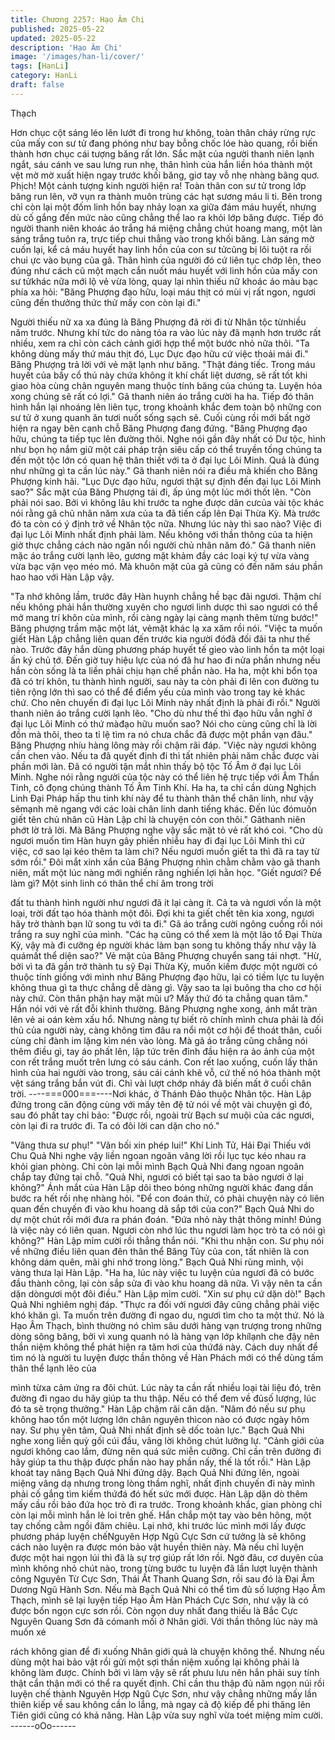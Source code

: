 ```yaml
---
title: Chương 2257: Hạo Âm Chi
published: 2025-05-22
updated: 2025-05-22
description: 'Hạo Âm Chi'
image: '/images/han-li/cover/'
tags: [HanLi]
category: HanLi
draft: false
---
```


Thạch

Hơn chục cột sáng léo lên lướt đi trong hư không, toàn thân cháy
rừng rực của mấy con sư tử đang phóng như bay bỗng chốc lóe
hào quang, rồi biến thành hơn chục cái tượng băng rất lớn.
Sắc mặt của người thanh niên lạnh ngắt, sáu cánh ve sau lưng
run nhẹ, thân hình của hắn liền hóa thành một vệt mờ mờ xuất
hiện ngay trước khối băng, giơ tay vỗ nhẹ nhàng bâng quơ.
Phịch! Một cảnh tượng kinh người hiện ra!
Toàn thân con sư tử trong lớp băng run lên, vỡ vụn ra thành
muôn trùng các hạt sương máu li ti.
Bên trong chỉ còn lại một đốm linh hồn bay nhảy loạn xa giữa đám
máu huyết, nhưng dù cố gắng đến mức nào cũng chẳng thể lao
ra khỏi lớp băng được.
Tiếp đó người thanh niên khoác áo trắng há miệng chẳng chút
hoang mang, một làn sáng trắng tuôn ra, trực tiếp chui thẳng vào
trong khối băng.
Làn sáng mờ cuốn lại, kể cả máu huyết hay linh hồn của con sư
tửcũng bị lôi tuột ra rồi chui ực vào bụng của gã.
Thân hình của người đó cứ liên tục chớp lên, theo đúng như cách
cũ một mạch cắn nuốt máu huyết với linh hồn của mấy con sư
tửkhác nữa mới lộ vẻ vừa lòng, quay lại nhìn thiếu nữ khoác áo
màu bạc phía xa hỏi:
"Băng Phượng đạo hữu, loại máu thịt có mùi vị rất ngon, ngươi
cũng đến thưởng thức thử mấy con còn lại đi."

Người thiếu nữ xa xa đúng là Băng Phượng đã rời đi từ Nhân tộc
từnhiều năm trước.
Nhưng khí tức do nàng tỏa ra vào lúc này đã mạnh hơn trước rất
nhiều, xem ra chỉ còn cách cảnh giới hợp thể một bước nhỏ nữa
thôi.
"Ta không dùng mấy thứ máu thịt đó, Lục Dực đạo hữu cứ việc
thoải mái đi." Băng Phượng trả lời với vẻ mặt lạnh như băng.
"Thật đáng tiếc. Trong máu huyết của bầy cổ thú này chứa không
ít khí chất liệt dương, sẽ rất tốt khi giao hòa cùng chân nguyên
mang thuộc tính băng của chúng ta. Luyện hóa xong chúng sẽ rất
có lợi." Gã thanh niên áo trắng cười ha ha.
Tiếp đó thân hình hắn lại nhoáng lên liên tục, trong khoảnh khắc
đem toàn bộ những con sư tử ở xung quanh ăn tươi nuốt sống
sạch sẽ. Cuối cùng rồi mới bất ngờ hiện ra ngay bên cạnh chỗ
Băng Phượng đang đứng.
"Băng Phượng đạo hữu, chúng ta tiếp tục lên đường thôi. Nghe
nói gần đây nhất có Dư tộc, hình như bọn họ nắm giữ một cái
pháp trận siêu cấp có thể truyền tống chúng ta đến một tộc lớn có
quan hệ thân thiết với ta ở đại lục Lôi Minh. Quả là đúng như
những gì ta cần lúc này." Gã thanh niên nói ra điều mà khiến cho
Băng Phượng kinh hãi.
"Lục Dực đạo hữu, ngươi thật sự định đến đại lục Lôi Minh sao?"
Sắc mặt của Băng Phượng tái đi, ấp úng một lúc mới thốt lên.
"Còn phải nói sao. Bởi vì không lâu khi trước ta nghe được dân
cưcủa vài tộc khác nói rằng gã chủ nhân năm xưa của ta đã tiến
cấp lên Đại Thừa Kỳ. Mà trước đó ta còn có ý định trở về Nhân
tộc nữa. Nhưng lúc này thì sao nào? Việc đi đại lục Lôi Minh nhất
định phải làm. Nếu không với thần thông của ta hiện giờ thực
chẳng cách nào ngăn nổi người chủ nhân năm đó." Gã thanh niên
mặc áo trắng cười lạnh lẽo, gương mặt khảm đầy các loại ký tự
vừa vàng vừa bạc vặn vẹo méo mó. Mà khuôn mặt của gã cũng
có đến năm sáu phần hao hao với Hàn Lập vậy.

"Ta nhớ không lầm, trước đây Hàn huynh chẳng hề bạc đãi ngươi.
Thậm chí nếu không phải hắn thường xuyên cho ngươi linh dược
thì sao ngươi có thể mở mang trí khôn của mình, rồi càng ngày lại
càng mạnh thêm từng bước!" Băng phượng trầm mặc một lát,
vẻmặt khác lạ xa xăm rồi nói.
"Việc ta muốn giết Hàn Lập chẳng liên quan đến trước kia người
đóđã đối đãi ta như thế nào. Trước đây hắn dùng phương pháp
huyết tế gieo vào linh hồn ta một loại ấn ký chủ tớ. Đến giờ tuy
hiệu lực của nó đã hư hao đi nửa phần nhưng nếu hắn còn sống
là ta liền phải chịu hạn chế phần nào. Ha ha, một khi bổn tọa đã
có trí khôn, tu thành hình người, sau này ta còn phải đi lên con
đường tu tiên rộng lớn thì sao có thể để điểm yếu của mình vào
trong tay kẻ khác chứ. Cho nên chuyến đi đại lục Lôi Minh này
nhất định là phải đi rồi." Người thanh niên áo trắng cười lạnh lẽo.
"Cho dù như thế thì đạo hữu vẫn nghĩ ở đại lục Lôi Minh có thứ
màđạo hữu muốn sao? Nói cho cùng cũng chỉ là lời đồn mà thôi,
theo ta tỉ lệ tìm ra nó chưa chắc đã được một phần vạn đâu."
Băng Phượng nhíu hàng lông mày rồi chậm rãi đáp.
"Việc này ngươi không cần chen vào. Nếu ta đã quyết định đi thì
tất nhiên phải năm chắc được vài phần mới làn. Đã có người tận
mắt nhìn thấy bộ tộc Tố Âm ở đại lục Lôi Minh. Nghe nói rằng
người của tộc này có thể liên hệ trực tiếp với Âm Thần Tinh, cô
đọng chúng thành Tố Âm Tinh Khí. Ha ha, ta chỉ cần dùng Nghịch
Linh Đại Pháp hấp thu tinh khí này để tu thành thân thể chân linh,
như vậy sẽmạnh mẽ ngang với các loài chân linh danh tiếng khác.
Đến lúc đómuốn giết tên chủ nhân cũ Hàn Lập chỉ là chuyện cỏn
con thôi." Gãthanh niên phớt lờ trả lời.
Mà Băng Phượng nghe vậy sắc mặt tỏ vẻ rất khó coi.
"Cho dù ngươi muốn tìm Hàn huyn gây phiền nhiễu hay đi đại lục
Lôi Minh thì cứ việc, cớ sao lại kéo thêm ta làm chi? Nếu ngươi
muốn giết ta thì đã ra tay từ sớm rồi." Đôi mắt xinh xắn của Băng
Phượng nhìn chằm chằm vào gã thanh niên, mất một lúc nàng
mới nghiến răng nghiến lợi hằn học.
"Giết ngươi? Để làm gì? Một sinh linh có thân thể chí âm trong trời

đất tu thành hình người như ngươi đã ít lại càng ít. Cả ta và ngươi
vốn là một loại, trời đất tạo hóa thành một đôi. Đợi khi ta giết chết
tên kia xong, ngươi hãy trở thành bạn lữ song tu với ta đi." Gã áo
trắng cười ngông cuồng rồi nói trắng ra suy nghĩ của mình.
"Các hạ cũng có thể xem là một lão tổ Đại Thừa Kỳ, vậy mà đi
cưỡng ép người khác làm bạn song tu không thấy như vậy là
quámất thể diện sao?" Vẻ mặt của Băng Phượng chuyển sang tái
nhợt.
"Hừ, bởi vì ta đã gần trở thành tu sỹ Đại Thừa Kỳ, muốn kiếm
được một người có thuộc tính giống với mình như Băng Phượng
đạo hữu, lại có tiềm lực tu luyện không thua gì ta thực chẳng dễ
dàng gì. Vậy sao ta lại buông tha cho cơ hội này chứ. Còn thân
phận hay mặt mũi ư? Mấy thứ đó ta chẳng quan tâm." Hắn nói với
vẻ rất đỗi khinh thường.
Băng Phượng nghe xong, ánh mắt tràn lên vẻ ai oán kèm xấu hổ.
Nhưng nàng tự biết rõ chính mình chưa phải là đối thủ của người
này, càng không tìm đâu ra nổi một cơ hội để thoát thân, cuối
cùng chỉ đành im lặng kìm nén vào lòng.
Mà gã áo trắng cũng chẳng nói thêm điều gì, tay áo phất lên, lập
tức trên đỉnh đầu hiện ra ảo ảnh của một con rết trắng muốt trên
lưng có sáu cánh. Con rết lao xuống, cuốn lấy thân hình của hai
người vào trong, sáu cái cánh khẽ vỗ, cứ thế nó hóa thành một
vệt sáng trắng bắn vút đi.
Chỉ vài lượt chớp nháy đã biến mất ở cuối chân trời.
----===000===----Nơi khác, ở Thánh Đảo thuộc Nhân tộc.
Hàn Lập đứng trong căn động cùng với mấy tên đệ tử nói về một
vài chuyện gì đó, sau đó phất tay chỉ bảo:
"Được rồi, ngoài trừ Bạch sư muội của các ngươi, còn lại đi ra
trước đi. Ta có đôi lời can dặn cho nó."

"Vâng thưa sư phụ!"
"Vãn bối xin phép lui!"
Khí Linh Tử, Hải Đại Thiếu với Chu Quả Nhi nghe vậy liền ngoan
ngoãn vâng lời rồi lục tục kéo nhau ra khỏi gian phòng.
Chỉ còn lại mỗi mình Bạch Quả Nhi đang ngoan ngoãn chắp tay
đứng tại chỗ.
"Quả Nhi, ngươi có biết tại sao ta bảo ngươi ở lại không?" Ánh
mắt của Hàn Lập dõi theo bóng những người khác đang dần
bước ra hết rồi nhẹ nhàng hỏi.
"Để con đoán thử, có phải chuyện này có liên quan đến chuyến đi
vào khu hoang dã sắp tới của con?" Bạch Quả Nhi do dự một
chút rồi mới đưa ra phán đoán.
"Đứa nhỏ này thật thông minh! Đúng là việc này có liên quan.
Ngươi còn nhớ lúc thu ngươi làm học trò ta có nói gì không?" Hàn
Lập mỉm cười rồi thẳng thắn nói.
"Khi thu nhận con. Sư phụ nói về những điều liên quan đên thân
thể Băng Tủy của con, tất nhiên là con không dám quên, mãi ghi
nhớ trong lòng." Bạch Quả Nhi rùng mình, vội vàng thưa lại Hàn
Lập.
"Ha ha, lúc này việc tu luyện của ngươi đã có bước đầu thành
công, lại còn sắp sửa đi vào khu hoang dã nữa. Vì vậy nên ta cần
dặn dòngươi một đôi điều." Hàn Lập mỉm cười.
"Xin sư phụ cứ dặn dò!" Bạch Quả Nhi nghiêm nghị đáp.
"Thực ra đối với ngươi đây cũng chẳng phải việc khó khăn gì. Ta
muốn trên đường đi ngao du, ngươi tìm cho ta một thứ. Nó là Hạo
Âm Thạch, bình thường nó chìm sâu dưới hàng vạn trượng trong
những dòng sông băng, bởi vì xung quanh nó là hàng vạn lớp
khílạnh che đậy nên thần niệm không thể phát hiện ra tăm hơi của
thứđá này. Cách duy nhất để tìm nó là người tu luyện được thần
thông về Hàn Phách mới có thể dùng tấm thân thể lạnh lẽo của

mình từxa cảm ứng ra đôi chút. Lúc này ta cần rất nhiều loại tài
liệu đó, trên đường đi ngao du hãy giúp ta thu thập. Nếu có thể
đem về đủsố lượng, lúc đó ta sẽ trọng thưởng." Hàn Lập chậm rãi
căn dặn.
"Năm đó nếu sư phụ không hao tổn một lượng lớn chân nguyên
thìcon nào có được ngày hôm nay. Sư phụ yên tâm, Quả Nhi nhất
định sẽ dốc toàn lực." Bạch Quả Nhi nghe xong liền quỳ gối cúi
đầu, vâng lời không chút lưỡng lự.
"Cảnh giới của ngươi không cao lắm, đừng nên quá sức miễn
cưỡng. Chỉ cần trên đường đi hãy giúp ta thu thập được phần nào
hay phần nấy, thế là tốt rồi." Hàn Lập khoát tay nâng Bạch Quả
Nhi đứng dậy.
Bạch Quả Nhi đứng lên, ngoài miệng vâng dạ nhưng trong lòng
thầm nghĩ, nhất định chuyến đi này mình phải cố gắng tìm kiếm
thứđá đó hết sức mới được.
Hàn Lập dặn dò thêm mấy cầu rồi bảo đứa học trò đi ra trước.
Trong khoảnh khắc, gian phòng chỉ còn lại mỗi mình hắn lẻ loi
trên ghế. Hắn chắp một tay vào bên hông, một tay chống cằm
ngồi đăm chiêu.
Lại nhớ, khi trước lúc mình mới lấy được phương pháp luyện
chếNguyên Hợp Ngũ Cực Sơn cứ tưởng là sẽ không cách nào
luyện ra được món bảo vật huyền thiên này. Mà nếu chỉ luyện
được một hai ngọn lúi thì đã là sự trợ giúp rất lớn rồi.
Ngờ đâu, cơ duyên của mình không nhỏ chút nào, trong từng
bước tu luyện đã lần lượt luyện thành công Nguyên Từ Cực Sơn,
Thái Ất Thanh Quang Sơn, rồi sau đó là Đại Âm Dương Ngũ
Hành Sơn.
Nếu mà Bạch Quả Nhi có thể tìm đủ số lượng Hạo Âm Thạch,
mình sẽ lại luyện tiếp Hạo Âm Hàn Phách Cực Sơn, như vậy là
có được bốn ngọn cực sơn rồi.
Còn ngọn duy nhất đang thiếu là Bắc Cực Nguyên Quang Sơn đã
cómanh mối ở Nhân giới. Với thần thông lúc này mà muốn xé

rách không gian để đi xuống Nhân giới quả là chuyện không thể.
Nhưng nếu dùng một hai bảo vật rồi gửi một sợi thần niệm xuống
lại không phải là không làm được.
Chính bởi vì làm vậy sẽ rất phưu lưu nên hắn phải suy tính thật
cẩn thận mới có thể ra quyết định.
Chỉ cần thu thập đủ năm ngọn núi rồi luyện chế thành Nguyên
Hợp Ngũ Cực Sơn, như vậy chẳng những mấy lần thiên kiếp về
sau không cần lo lắng, mà ngay cả độ kiếp để phi thăng lên Tiên
giới cũng có khả năng.
Hàn Lập vừa suy nghĩ vừa toét miệng mỉm cười.
------oOo------
